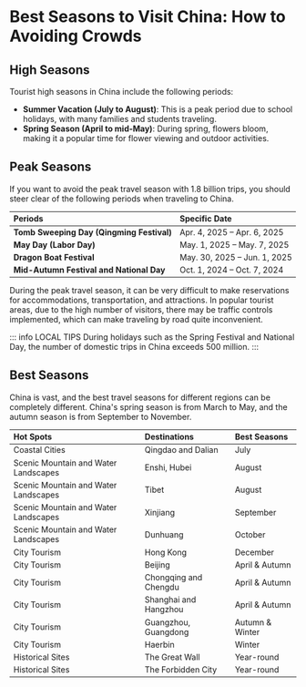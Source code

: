 # Best Seasons to Visit China: How to Avoiding Crowds

## High Seasons

Tourist high seasons in China include the following periods:

- **Summer Vacation (July to August)**: This is a peak period due to school holidays, with many families and students traveling.
- **Spring Season (April to mid-May)**: During spring, flowers bloom, making it a popular time for flower viewing and outdoor activities.

## Peak Seasons

If you want to avoid the peak travel season with 1.8 billion trips, you should steer clear of the following periods when traveling to China.

| Periods                                   | Specific Date                |
| :---------------------------------------- | :--------------------------- |
| **Tomb Sweeping Day (Qingming Festival)** | Apr. 4, 2025 – Apr. 6, 2025  |
| **May Day (Labor Day)**                   | May. 1, 2025 – May. 7, 2025  |
| **Dragon Boat Festival**                  | May. 30, 2025 – Jun. 1, 2025 |
| **Mid-Autumn Festival and National Day**  | Oct. 1, 2024 – Oct. 7, 2024  |

During the peak travel season, it can be very difficult to make reservations for accommodations, transportation, and attractions. In popular tourist areas, due to the high number of visitors, there may be traffic controls implemented, which can make traveling by road quite inconvenient.

::: info LOCAL TIPS
During holidays such as the Spring Festival and National Day, the number of domestic trips in China exceeds 500 million.
:::

<YouTube link="https://youtu.be/2Kg8WGjb0-Q?si=4A8zi_pA_eT1icBS">
<template #cover><img src="../assets/youtube/we-survived-chinas-people-mountain-people-sea.jpg" alt="Our First Nanjing Duck FEAST in China" /></template>
<template #title>We SURVIVED CHINA'S PEOPLE MOUNTAIN PEOPLE SEA! 🇨🇳 (WORLD'S MOST MASSIVE CROWDS)</template>
<template #author>Sun Kissed Bucket List</template>
<template #description></template>
</YouTube>

## Best Seasons

China is vast, and the best travel seasons for different regions can be completely different.
China's spring season is from March to May, and the autumn season is from September to November.

| Hot Spots                            | Destinations          | Best Seasons    |
| :----------------------------------- | :-------------------- | :-------------- |
| Coastal Cities                       | Qingdao and Dalian    | July            |
| Scenic Mountain and Water Landscapes | Enshi, Hubei          | August          |
| Scenic Mountain and Water Landscapes | Tibet                 | August          |
| Scenic Mountain and Water Landscapes | Xinjiang              | September       |
| Scenic Mountain and Water Landscapes | Dunhuang              | October         |
| City Tourism                         | Hong Kong             | December        |
| City Tourism                         | Beijing               | April & Autumn  |
| City Tourism                         | Chongqing and Chengdu | April & Autumn  |
| City Tourism                         | Shanghai and Hangzhou | April & Autumn  |
| City Tourism                         | Guangzhou, Guangdong  | Autumn & Winter |
| City Tourism                         | Haerbin               | Winter          |
| Historical Sites                     | The Great Wall        | Year-round      |
| Historical Sites                     | The Forbidden City    | Year-round      |
